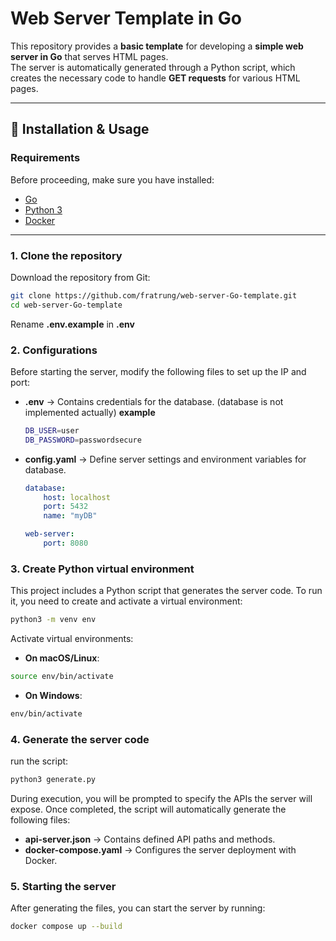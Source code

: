 # Web Server Template in Go  

This repository provides a **basic template** for developing a **simple web server in Go** that serves HTML pages.  
The server is automatically generated through a Python script, which creates the necessary code to handle **GET requests** for various HTML pages.  

---

## 🚀 Installation & Usage  

### Requirements  
Before proceeding, make sure you have installed:  
- [Go](https://go.dev/dl/)  
- [Python 3](https://www.python.org/downloads/)  
- [Docker](https://www.docker.com/get-started)  

---

### 1. Clone the repository  
Download the repository from Git:  
```bash
git clone https://github.com/fratrung/web-server-Go-template.git
cd web-server-Go-template
```
Rename **.env.example** in **.env**

### 2. Configurations
Before starting the server, modify the following files to set up the IP and port:
- **.env** -> Contains credentials for the database. (database is not implemented actually)
    **example**
    ```bash
    DB_USER=user
    DB_PASSWORD=passwordsecure
    ```
- **config.yaml** -> Define server settings and environment variables for database.

    ```yaml
    database:
        host: localhost
        port: 5432
        name: "myDB"
    
    web-server:
        port: 8080
    ```
### 3. Create Python virtual environment
This project includes a Python script that generates the server code.
To run it, you need to create and activate a virtual environment:

```bash
python3 -m venv env
```

Activate virtual environments:

- **On macOS/Linux**:
 ```bash
source env/bin/activate
 ``` 

 - **On Windows**:
```bash
env/bin/activate
 ``` 

### 4. Generate the server code
run the script:

```bash
python3 generate.py
 ``` 

During execution, you will be prompted to specify the APIs the server will expose.
Once completed, the script will automatically generate the following files:
- **api-server.json** -> Contains defined API paths and methods.
- **docker-compose.yaml** -> Configures the server deployment with Docker.


### 5. Starting the server
After generating the files, you can start the server by running:
```bash
docker compose up --build
 ``` 